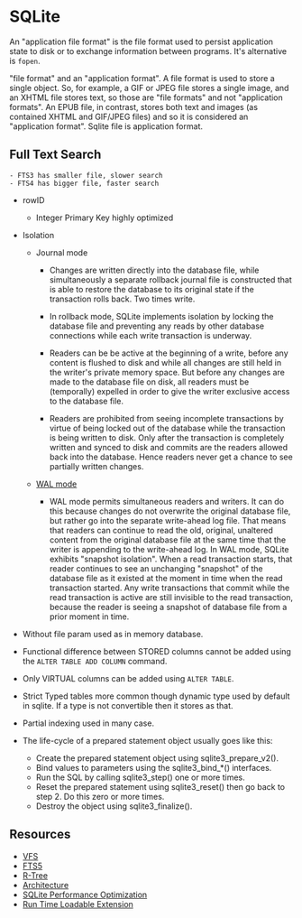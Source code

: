 # SQLite
An "application file format" is the file format used to persist application state to disk or to exchange information between programs. It's alternative is `fopen`.

"file format" and an "application format". A file format is used to store a single object. So, for example, a GIF or JPEG file stores a single image, and an XHTML file stores text, so those are "file formats" and not "application formats". An EPUB file, in contrast, stores both text and images (as contained XHTML and GIF/JPEG files) and so it is considered an "application format". Sqlite file is application format.

## Full Text Search
    - FTS3 has smaller file, slower search
    - FTS4 has bigger file, faster search

- rowID
    - Integer Primary Key highly optimized

- Isolation
    - Journal mode
        - Changes are written directly into the database file, 
        while simultaneously a separate rollback journal file is constructed 
        that is able to restore the database to its original state if the transaction rolls back. Two times write.

        - In rollback mode, SQLite implements isolation by locking the database file and preventing any reads by other database connections while each write transaction is underway. 
        
        - Readers can be be active at the beginning of a write, before any content is flushed to disk and while all changes are still held in the writer's private memory space. But before any changes are made to the database file on disk, all readers must be (temporally) expelled in order to give the writer exclusive access to the database file. 
        
        - Readers are prohibited from seeing incomplete transactions by virtue of being locked out of the database while the transaction is being written to disk. Only after the transaction is completely written and synced to disk and commits are the readers allowed back into the database. Hence readers never get a chance to see partially written changes.
    
    - [WAL mode](https://www.sqlite.org/wal.html)

        - WAL mode permits simultaneous readers and writers. It can do this because changes do not overwrite the original database file, but rather go into the separate write-ahead log file. That means that readers can continue to read the old, original, unaltered content from the original database file at the same time that the writer is appending to the write-ahead log. In WAL mode, SQLite exhibits "snapshot isolation". When a read transaction starts, that reader continues to see an unchanging "snapshot" of the database file as it existed at the moment in time when the read transaction started. Any write transactions that commit while the read transaction is active are still invisible to the read transaction, because the reader is seeing a snapshot of database file from a prior moment in time.


- Without file param used as in memory database.
- Functional difference between STORED columns cannot be added using the `ALTER TABLE ADD COLUMN` command. 
- Only VIRTUAL columns can be added using `ALTER TABLE`.
- Strict Typed tables more common though dynamic type used by default in sqlite. If a type is not convertible then it stores as that.
- Partial indexing used in many case.

- The life-cycle of a prepared statement object usually goes like this:
    - Create the prepared statement object using sqlite3_prepare_v2().
    - Bind values to parameters using the sqlite3_bind_*() interfaces.
    - Run the SQL by calling sqlite3_step() one or more times.
    - Reset the prepared statement using sqlite3_reset() then go back to step 2. Do this zero or more times.
    - Destroy the object using sqlite3_finalize().

## Resources
- [VFS](https://www.sqlite.org/vfs.html)
- [FTS5](https://www.sqlite.org/fts5.html)
- [R-Tree](https://www.sqlite.org/rtree.html)
- [Architecture](https://www.sqlite.org/arch.html)
- [SQLite Performance Optimization](https://stackoverflow.com/questions/1711631/improve-insert-per-second-performance-of-sqlite)
- [Run Time Loadable Extension](https://www.sqlite.org/loadext.html)